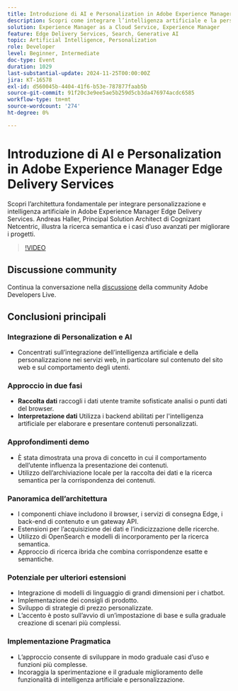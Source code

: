 ```yaml
---
title: Introduzione di AI e Personalization in Adobe Experience Manager Edge Delivery Services
description: Scopri come integrare l’intelligenza artificiale e la personalizzazione in Adobe Experience Manager Edge Delivery Services con l’architettura di base, la ricerca semantica e casi d’uso avanzati dimostrati da Andreas Haller, Principal Solution Architect di Cognizant Netcentric.
solution: Experience Manager as a Cloud Service, Experience Manager
feature: Edge Delivery Services, Search, Generative AI
topic: Artificial Intelligence, Personalization
role: Developer
level: Beginner, Intermediate
doc-type: Event
duration: 1029
last-substantial-update: 2024-11-25T00:00:00Z
jira: KT-16578
exl-id: d560045b-4404-41f6-b53e-787877faab5b
source-git-commit: 91f20c3e9ee5ae5b259d5cb3da476974acdc6585
workflow-type: tm+mt
source-wordcount: '274'
ht-degree: 0%

---
```


# Introduzione di AI e Personalization in Adobe Experience Manager Edge Delivery Services

Scopri l’architettura fondamentale per integrare personalizzazione e intelligenza artificiale in Adobe Experience Manager Edge Delivery Services. Andreas Haller, Principal Solution Architect di Cognizant Netcentric, illustra la ricerca semantica e i casi d’uso avanzati per migliorare i progetti.

>[!VIDEO](https://video.tv.adobe.com/v/3440405/?learn=on&enablevpops)

## Discussione community

Continua la conversazione nella [discussione](https://adobe.ly/3Z0PtJF) della community Adobe Developers Live.

## Conclusioni principali

### Integrazione di Personalization e AI

* Concentrati sull’integrazione dell’intelligenza artificiale e della personalizzazione nei servizi web, in particolare sul contenuto del sito web e sul comportamento degli utenti.

### Approccio in due fasi

* **Raccolta dati** raccogli i dati utente tramite sofisticate analisi o punti dati del browser.
* **Interpretazione dati** Utilizza i backend abilitati per l&#39;intelligenza artificiale per elaborare e presentare contenuti personalizzati.

### Approfondimenti demo

* È stata dimostrata una prova di concetto in cui il comportamento dell’utente influenza la presentazione dei contenuti.
* Utilizzo dell’archiviazione locale per la raccolta dei dati e la ricerca semantica per la corrispondenza dei contenuti.

### Panoramica dell’architettura

* I componenti chiave includono il browser, i servizi di consegna Edge, i back-end di contenuto e un gateway API.
* Estensioni per l’acquisizione dei dati e l’indicizzazione delle ricerche.
* Utilizzo di OpenSearch e modelli di incorporamento per la ricerca semantica.
* Approccio di ricerca ibrida che combina corrispondenze esatte e semantiche.

### Potenziale per ulteriori estensioni

* Integrazione di modelli di linguaggio di grandi dimensioni per i chatbot.
* Implementazione dei consigli di prodotto.
* Sviluppo di strategie di prezzo personalizzate.
* L’accento è posto sull’avvio di un’impostazione di base e sulla graduale creazione di scenari più complessi.

### Implementazione Pragmatica

* L’approccio consente di sviluppare in modo graduale casi d’uso e funzioni più complesse.
* Incoraggia la sperimentazione e il graduale miglioramento delle funzionalità di intelligenza artificiale e personalizzazione.
